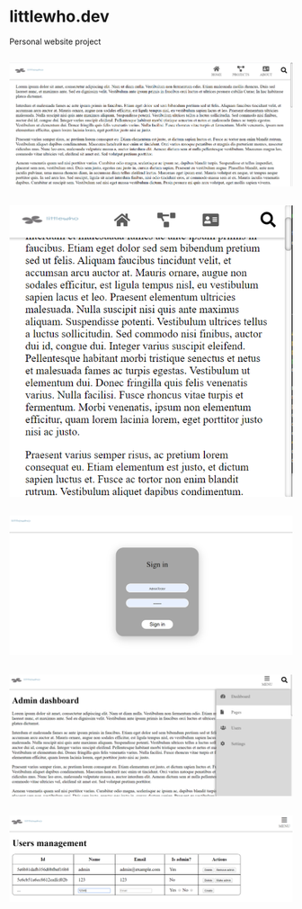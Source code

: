 # littlewho.dev
Personal website project

![](./screenshot/Screenshot_1.png)
---
![](./screenshot/Screenshot_2.png)
---
![](./screenshot/Screenshot_3.png)
---
![](./screenshot/Screenshot_4.png)
---
![](./screenshot/Screenshot_5.png)
---
